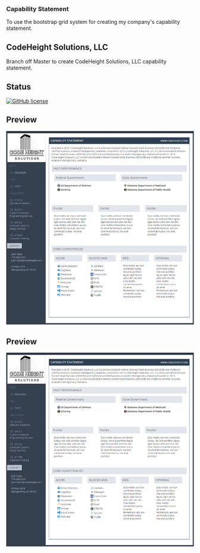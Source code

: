 ### Capability Statement

To use the bootstrap grid system for creating my company's capability statement.

## CodeHeight Solutions, LLC

Branch off Master to create CodeHeight Solutions, LLC capability statement.

## Status

[![GitHub license](https://img.shields.io/badge/license-MIT-blue.svg)](https://raw.githubusercontent.com/codeheight/capabilitystatement/master/LICENSE)

## Preview

[![Preview](https://github.com/CodeHeight/CapabilityStatement/blob/CodeHeight/assets/images/screenshotbranch.png)](https://github.com/CodeHeight/CapabilityStatement/blob/CodeHeight/assets/images/screenshotbranch2.png/)

## Preview

[![Preview](https://github.com/CodeHeight/CapabilityStatement/blob/CodeHeight/assets/images/screenshotbranch.png)](https://github.com/CodeHeight/CapabilityStatement/blob/CodeHeight/assets/images/screenshotbranch.png/)
